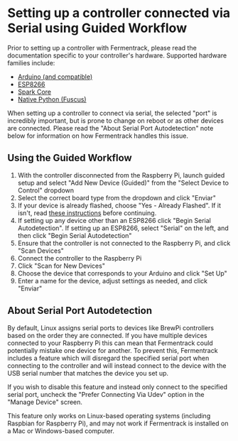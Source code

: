# Setting up a controller connected via Serial using Guided Workflow

Prior to setting up a controller with Fermentrack, please read the documentation specific to your controller's hardware. Supported hardware families include:
 
* [Arduino (and compatible)](../hardware/Arduino.md)
* [ESP8266](../hardware/ESP8266.md)
* [Spark Core](../hardware/Spark.md)
* [Native Python (Fuscus)](../hardware/Native%20Python.md)

When setting up a controller to connect via serial, the selected "port" is incredibly important, but is prone to change on reboot or as other devices are connected. Please read the "About Serial Port Autodetection" note below for information on how Fermentrack handles this issue. 

## Using the Guided Workflow

1. With the controller disconnected from the Raspberry Pi, launch guided setup and select "Add New Device (Guided)" from the "Select Device to Control" dropdown
2. Select the correct board type from the dropdown and click "Enviar"
3. If your device is already flashed, choose "Yes - Already Flashed". If it isn't, read [these instructions](Flashing%20a%20Controller.md) before continuing. 
4. If setting up any device other than an ESP8266 click "Begin Serial Autodetection". If setting up an ESP8266, select "Serial" on the left, and then click "Begin Serial Autodetection"
5. Ensure that the controller is not connected to the Raspberry Pi, and click "Scan Devices"
6. Connect the controller to the Raspberry Pi
7. Click "Scan for New Devices"
8. Choose the device that corresponds to your Arduino and click "Set Up"
9. Enter a name for the device, adjust settings as needed, and click "Enviar"


## About Serial Port Autodetection

By default, Linux assigns serial ports to devices like BrewPi controllers based on the order they are connected. If you have multiple devices connected to your Raspberry Pi this can mean that Fermentrack could potentially mistake one device for another. To prevent this, Fermentrack includes a feature which will disregard the specified serial port when connecting to the controller and will instead connect to the device with the USB serial number that matches the device you set up.

If you wish to disable this feature and instead only connect to the specified serial port, uncheck the "Prefer Connecting Via Udev" option in the "Manage Device" screen.

This feature only works on Linux-based operating systems (including Raspbian for Raspberry Pi), and may not work if Fermentrack is installed on a Mac or Windows-based computer.
